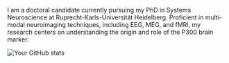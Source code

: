 I am a doctoral candidate currently pursuing my PhD in Systems Neuroscience at Ruprecht-Karls-Universität Heidelberg. Proficient in multi-modal neuroimaging techniques, including EEG, MEG, and fMRI, my research centers on understanding the origin and role of the P300 brain marker. 

![Your GitHub stats](https://github-readme-stats.vercel.app/api?username=dasdiptyajit&show_icons=true&theme=radical)
